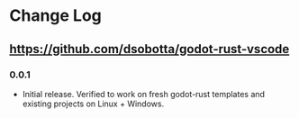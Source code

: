 # Change Log

## https://github.com/dsobotta/godot-rust-vscode

### 0.0.1
- Initial release. Verified to work on fresh godot-rust templates and existing projects on Linux + Windows.